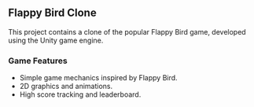 ## Flappy Bird Clone

This project contains a clone of the popular Flappy Bird game, developed using the Unity game engine.

### Game Features

- Simple game mechanics inspired by Flappy Bird.
- 2D graphics and animations.
- High score tracking and leaderboard.


